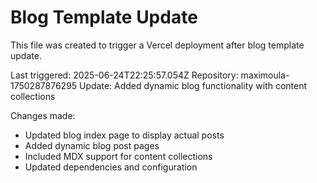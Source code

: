 # Blog Template Update

This file was created to trigger a Vercel deployment after blog template update.

Last triggered: 2025-06-24T22:25:57.054Z
Repository: maximoula-1750287876295
Update: Added dynamic blog functionality with content collections

Changes made:
- Updated blog index page to display actual posts
- Added dynamic blog post pages  
- Included MDX support for content collections
- Updated dependencies and configuration

